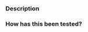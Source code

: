 ### Description

### How has this been tested?

<!--
Is this a new or renamed blogpost?
Remember to update the root directory's Makefile so that the blogpost gets automatically verified.
-->
